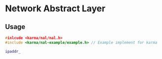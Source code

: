 # Network Abstract Layer

## Usage

```c++
#inlcude <karma/nal/nal.h>
#include <karma/nal-example/example.h> // Example implement for karma

ipaddr_
```

